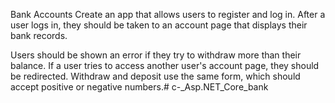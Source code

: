 Bank Accounts
Create an app that allows users to register and log in. After a user logs in, they should be taken to an account page that displays their bank records.

Users should be shown an error if they try to withdraw more than their balance.
If a user tries to access another user's account page, they should be redirected.
Withdraw and deposit use the same form, which should accept positive or negative numbers.# c-_Asp.NET_Core_bank
